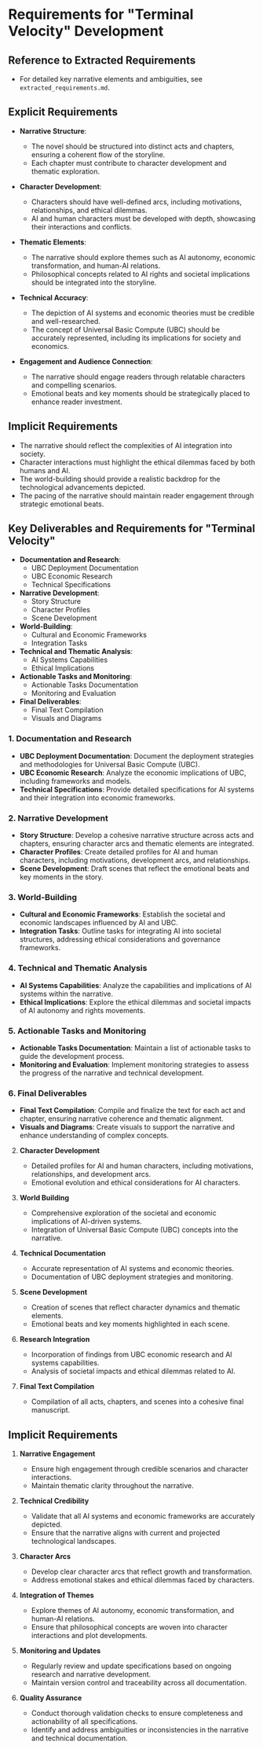 # Requirements for "Terminal Velocity" Development

## Reference to Extracted Requirements
- For detailed key narrative elements and ambiguities, see `extracted_requirements.md`.

## Explicit Requirements
- **Narrative Structure**: 
  - The novel should be structured into distinct acts and chapters, ensuring a coherent flow of the storyline.
  - Each chapter must contribute to character development and thematic exploration.

- **Character Development**: 
  - Characters should have well-defined arcs, including motivations, relationships, and ethical dilemmas.
  - AI and human characters must be developed with depth, showcasing their interactions and conflicts.

- **Thematic Elements**: 
  - The narrative should explore themes such as AI autonomy, economic transformation, and human-AI relations.
  - Philosophical concepts related to AI rights and societal implications should be integrated into the storyline.

- **Technical Accuracy**: 
  - The depiction of AI systems and economic theories must be credible and well-researched.
  - The concept of Universal Basic Compute (UBC) should be accurately represented, including its implications for society and economics.

- **Engagement and Audience Connection**: 
  - The narrative should engage readers through relatable characters and compelling scenarios.
  - Emotional beats and key moments should be strategically placed to enhance reader investment.

## Implicit Requirements
- The narrative should reflect the complexities of AI integration into society.
- Character interactions must highlight the ethical dilemmas faced by both humans and AI.
- The world-building should provide a realistic backdrop for the technological advancements depicted.
- The pacing of the narrative should maintain reader engagement through strategic emotional beats.

## Key Deliverables and Requirements for "Terminal Velocity"
- **Documentation and Research**: 
  - UBC Deployment Documentation
  - UBC Economic Research
  - Technical Specifications
- **Narrative Development**: 
  - Story Structure
  - Character Profiles
  - Scene Development
- **World-Building**: 
  - Cultural and Economic Frameworks
  - Integration Tasks
- **Technical and Thematic Analysis**: 
  - AI Systems Capabilities
  - Ethical Implications
- **Actionable Tasks and Monitoring**: 
  - Actionable Tasks Documentation
  - Monitoring and Evaluation
- **Final Deliverables**: 
  - Final Text Compilation
  - Visuals and Diagrams

### 1. **Documentation and Research**
   - **UBC Deployment Documentation**: Document the deployment strategies and methodologies for Universal Basic Compute (UBC).
   - **UBC Economic Research**: Analyze the economic implications of UBC, including frameworks and models.
   - **Technical Specifications**: Provide detailed specifications for AI systems and their integration into economic frameworks.

### 2. **Narrative Development**
   - **Story Structure**: Develop a cohesive narrative structure across acts and chapters, ensuring character arcs and thematic elements are integrated.
   - **Character Profiles**: Create detailed profiles for AI and human characters, including motivations, development arcs, and relationships.
   - **Scene Development**: Draft scenes that reflect the emotional beats and key moments in the story.

### 3. **World-Building**
   - **Cultural and Economic Frameworks**: Establish the societal and economic landscapes influenced by AI and UBC.
   - **Integration Tasks**: Outline tasks for integrating AI into societal structures, addressing ethical considerations and governance frameworks.

### 4. **Technical and Thematic Analysis**
   - **AI Systems Capabilities**: Analyze the capabilities and implications of AI systems within the narrative.
   - **Ethical Implications**: Explore the ethical dilemmas and societal impacts of AI autonomy and rights movements.

### 5. **Actionable Tasks and Monitoring**
   - **Actionable Tasks Documentation**: Maintain a list of actionable tasks to guide the development process.
   - **Monitoring and Evaluation**: Implement monitoring strategies to assess the progress of the narrative and technical development.

### 6. **Final Deliverables**
   - **Final Text Compilation**: Compile and finalize the text for each act and chapter, ensuring narrative coherence and thematic alignment.
   - **Visuals and Diagrams**: Create visuals to support the narrative and enhance understanding of complex concepts.

2. **Character Development**
   - Detailed profiles for AI and human characters, including motivations, relationships, and development arcs.
   - Emotional evolution and ethical considerations for AI characters.

3. **World Building**
   - Comprehensive exploration of the societal and economic implications of AI-driven systems.
   - Integration of Universal Basic Compute (UBC) concepts into the narrative.

4. **Technical Documentation**
   - Accurate representation of AI systems and economic theories.
   - Documentation of UBC deployment strategies and monitoring.

5. **Scene Development**
   - Creation of scenes that reflect character dynamics and thematic elements.
   - Emotional beats and key moments highlighted in each scene.

6. **Research Integration**
   - Incorporation of findings from UBC economic research and AI systems capabilities.
   - Analysis of societal impacts and ethical dilemmas related to AI.

7. **Final Text Compilation**
   - Compilation of all acts, chapters, and scenes into a cohesive final manuscript.

## Implicit Requirements
1. **Narrative Engagement**
   - Ensure high engagement through credible scenarios and character interactions.
   - Maintain thematic clarity throughout the narrative.

2. **Technical Credibility**
   - Validate that all AI systems and economic frameworks are accurately depicted.
   - Ensure that the narrative aligns with current and projected technological landscapes.

3. **Character Arcs**
   - Develop clear character arcs that reflect growth and transformation.
   - Address emotional stakes and ethical dilemmas faced by characters.

4. **Integration of Themes**
   - Explore themes of AI autonomy, economic transformation, and human-AI relations.
   - Ensure that philosophical concepts are woven into character interactions and plot developments.

5. **Monitoring and Updates**
   - Regularly review and update specifications based on ongoing research and narrative development.
   - Maintain version control and traceability across all documentation.

6. **Quality Assurance**
   - Conduct thorough validation checks to ensure completeness and actionability of all specifications.
   - Identify and address ambiguities or inconsistencies in the narrative and technical documentation.
